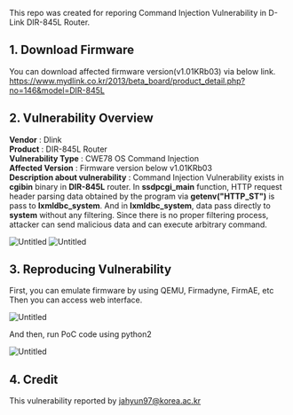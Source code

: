 This repo was created for reporing Command Injection Vulnerability in D-Link DIR-845L Router.

## 1. Download Firmware
You can download affected firmware version(v1.01KRb03) via below link.  
https://www.mydlink.co.kr/2013/beta_board/product_detail.php?no=146&model=DIR-845L

## 2. Vulnerability Overview
**Vendor** : Dlink  
**Product** : DIR-845L Router  
**Vulnerability Type** : CWE78 OS Command Injection  
**Affected Version** : Firmware version below v1.01KRb03  
**Description about vulnerability** : Command Injection Vulnerability exists in **cgibin** binary in **DIR-845L** router. In **ssdpcgi_main** function, HTTP request header parsing data obtained by the program via **getenv("HTTP_ST")** is pass to **lxmldbc_system**. And in **lxmldbc_system**, data pass directly to **system** without any filtering. Since there is no proper filtering process, attacker can send malicious data and can execute arbitrary command.

![Untitled](https://github.com/jahyun97/Report/assets/54326150/f7749a07-bd62-447b-8b37-a395cf76cdf8)
![Untitled](https://github.com/jahyun97/Report/assets/54326150/1e71c8d3-f997-4ea8-8e8a-7458802cac47)

## 3. Reproducing Vulnerability
First, you can emulate firmware by using QEMU, Firmadyne, FirmAE, etc  
Then you can access web interface.

![Untitled](https://github.com/jahyun97/Report/assets/54326150/c18a832f-3b65-4fad-b371-957a9aef9db6)

And then, run PoC code using python2

![Untitled](https://github.com/jahyun97/Report/assets/54326150/0bd4662b-b538-47f3-bdd4-6fae31c1d7fb)


## 4. Credit
This vulnerability reported by jahyun97@korea.ac.kr

